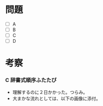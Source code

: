 # 問題
* [ ] A
* [ ] B
* [ ] C
* [ ] D

# 考察
### C 辞書式順序ふたたび
- 理解するのに２日かかった。つらみ。
- 大まかな流れとしては、以下の画像に添付。